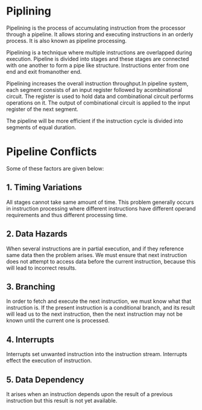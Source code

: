 # Piplining 

Pipelining is the process of accumulating instruction from the processor through a pipeline. It allows storing and executing instructions in an orderly process. It is also known as pipeline processing.

Pipelining is a technique where multiple instructions are overlapped during execution. Pipeline is divided into stages and these stages are connected with one another to form a pipe like structure. Instructions enter from one end and exit fromanother end.

Pipelining increases the overall instruction throughput.In pipeline system, each segment consists of an input register followed by acombinational circuit. The register is used to hold data and combinational circuit
performs operations on it. The output of combinational circuit is applied to the input register of the next segment.

The pipeline will be more efficient if the instruction cycle is divided into segments of equal duration.
# Pipeline Conflicts

Some of these factors are given below:
## 1. Timing Variations
All stages cannot take same amount of time. This problem generally occurs in instruction processing where different instructions have different operand requirements and thus different processing time.
## 2. Data Hazards
When several instructions are in partial execution, and if they reference same data then the problem arises. We must ensure that next instruction does not attempt to access data before the current instruction, because this will lead to incorrect results.

## 3. Branching
In order to fetch and execute the next instruction, we must know what that instruction is. If the present instruction is a conditional branch, and its result will lead us to the next instruction, then the next instruction may not be known until the current one is processed.

## 4. Interrupts
Interrupts set unwanted instruction into the instruction stream. Interrupts effect the execution of instruction.

## 5. Data Dependency
It arises when an instruction depends upon the result of a previous instruction but this result is not yet available.
